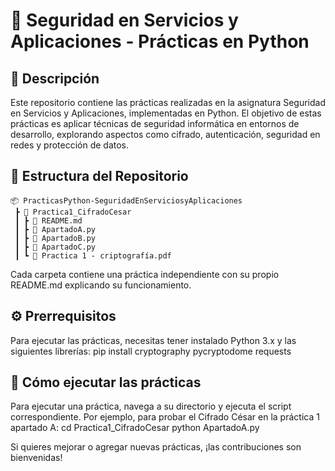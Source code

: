 # 🔐 Seguridad en Servicios y Aplicaciones - Prácticas en Python

## 📌 Descripción
Este repositorio contiene las prácticas realizadas en la asignatura Seguridad en Servicios y Aplicaciones, implementadas en Python.
El objetivo de estas prácticas es aplicar técnicas de seguridad informática en entornos de desarrollo, explorando aspectos como cifrado, autenticación, seguridad en redes y protección de datos.

## 📂 Estructura del Repositorio
```
📦 PracticasPython-SeguridadEnServiciosyAplicaciones
 ┣ 📂 Practica1_CifradoCesar
 ┃ ┣ 📜 README.md
 ┃ ┣ 📜 ApartadoA.py
 ┃ ┣ 📜 ApartadoB.py
 ┃ ┣ 📜 ApartadoC.py
 ┃ ┗ 📄 Practica 1 - criptografía.pdf
 ```
Cada carpeta contiene una práctica independiente con su propio README.md explicando su funcionamiento.

## ⚙️ Prerrequisitos
Para ejecutar las prácticas, necesitas tener instalado Python 3.x y las siguientes librerías:
pip install cryptography pycryptodome requests

## 🚀 Cómo ejecutar las prácticas
Para ejecutar una práctica, navega a su directorio y ejecuta el script correspondiente. Por ejemplo, para probar el Cifrado César en la práctica 1 apartado A:
cd Practica1_CifradoCesar
python ApartadoA.py

Si quieres mejorar o agregar nuevas prácticas, ¡las contribuciones son bienvenidas!
